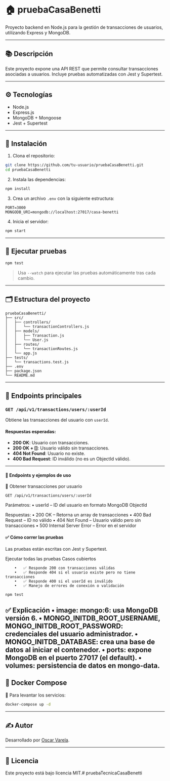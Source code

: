# 🏠 pruebaCasaBenetti

Proyecto backend en Node.js para la gestión de transacciones de usuarios, utilizando Express y MongoDB.

---

## 📚 Descripción

Este proyecto expone una API REST que permite consultar transacciones asociadas a usuarios. Incluye pruebas automatizadas con Jest y Supertest.

---

## ⚙️ Tecnologías

- Node.js
- Express.js
- MongoDB + Mongoose
- Jest + Supertest

---

## 🚀 Instalación

1. Clona el repositorio:

```bash
git clone https://github.com/tu-usuario/pruebaCasaBenetti.git
cd pruebaCasaBenetti
```

2. Instala las dependencias:

```bash
npm install
```

3. Crea un archivo `.env` con la siguiente estructura:

```env
PORT=3000
MONGODB_URI=mongodb://localhost:27017/casa-benetti
```

4. Inicia el servidor:

```bash
npm start
```

---

## 🧪 Ejecutar pruebas

```bash
npm test
```

> Usa `--watch` para ejecutar las pruebas automáticamente tras cada cambio.

---

## 🗂️ Estructura del proyecto

```
pruebaCasaBenetti/
├── src/
│   ├── controllers/
│   │   └── transactionControllers.js
│   ├── models/
│   │   ├── Transaction.js
│   │   └── User.js
│   ├── routes/
│   │   └── transactionRoutes.js
│   └── app.js
├── tests/
│   └── transactions.test.js
├── .env
├── package.json
└── README.md
```

---

## 📡 Endpoints principales

### `GET /api/v1/transactions/users/:userId`

Obtiene las transacciones del usuario con `userId`.

#### Respuestas esperadas:

- **200 OK**: Usuario con transacciones.
- **200 OK + []**: Usuario válido sin transacciones.
- **404 Not Found**: Usuario no existe.
- **400 Bad Request**: ID inválido (no es un ObjectId válido).

---

#### 📮 Endpoints y ejemplos de uso

🔹 Obtener transacciones por usuario
``` http
GET /api/v1/transactions/users/:userId
```

Parámetros:
	•	userId – ID del usuario en formato MongoDB ObjectId

Respuestas:
	•	200 OK – Retorna un array de transacciones
	•	400 Bad Request – ID no válido
	•	404 Not Found – Usuario válido pero sin transacciones
	•	500 Internal Server Error – Error en el servidor

#### ✅ Cómo correr las pruebas

Las pruebas están escritas con Jest y Supertest.

Ejecutar todas las pruebas
Casos cubiertos

```
	•	✅ Responde 200 con transacciones válidas
	•	✅ Responde 404 si el usuario existe pero no tiene transacciones
	•	✅ Responde 400 si el userId es inválido
	•	✅ Manejo de errores de conexión o validación
```
```bash
npm test
```
✅ Explicación
	•	image: mongo:6: usa MongoDB versión 6.
	•	MONGO_INITDB_ROOT_USERNAME, MONGO_INITDB_ROOT_PASSWORD: credenciales del usuario administrador.
	•	MONGO_INITDB_DATABASE: crea una base de datos al iniciar el contenedor.
	•	ports: expone MongoDB en el puerto 27017 (el default).
	•	volumes: persistencia de datos en mongo-data.
---

## 🐳 Docker Compose
🚀 Para levantar los servicios:

```bash
docker-compose up -d
```
---


## ✍️ Autor

Desarrollado por [Oscar Varela](https://github.com/oscarvarela).

---

## 📄 Licencia

Este proyecto está bajo licencia MIT.# pruebaTecnicaCasaBenetti
